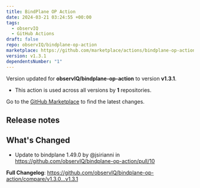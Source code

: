 ```yaml
---
title: BindPlane OP Action
date: 2024-03-21 03:24:55 +00:00
tags:
  - observIQ
  - GitHub Actions
draft: false
repo: observIQ/bindplane-op-action
marketplace: https://github.com/marketplace/actions/bindplane-op-action
version: v1.3.1
dependentsNumber: "1"
---
```



Version updated for **observIQ/bindplane-op-action** to version **v1.3.1**.
- This action is used across all versions by **1** repositories.

Go to the [GitHub Marketplace](https://github.com/marketplace/actions/bindplane-op-action) to find the latest changes.

## Release notes

## What's Changed
* Update to bindplane 1.49.0 by @jsirianni in https://github.com/observIQ/bindplane-op-action/pull/10


**Full Changelog**: https://github.com/observIQ/bindplane-op-action/compare/v1.3.0...v1.3.1
